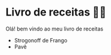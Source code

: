 # Livro de receitas :man_cook:

Olá! bem vindo ao meu livro de receitas

- Strogonoff de Frango
- Pavê
